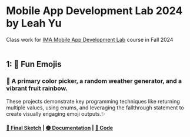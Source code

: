 # Mobile App Development Lab 2024 by Leah Yu
Class work for [IMA Mobile App Development Lab](https://github.com/molab-itp/content-2024-09/blob/main/README.md) course in Fall 2024
<br>
<br>
## 1: 🎨 Fun Emojis

### 🌈 A primary color picker, a random weather generator, and a vibrant fruit rainbow.

These projects demonstrate key programming techniques like returning multiple values, using enums, and leveraging the fallthrough statement to create visually engaging emoji outputs.✨

#### [🔴 Final Sketch](https://github.com/Leahhha/molab-2024-09-Leah/blob/main/w1/w1_fun_emojis.png) | [🟡 Documentation](https://www.notion.so/Fun-Emojis-71f7d9d2a729438f836d7b4d0f8a16cf) | [🔵 Code](https://github.com/Leahhha/molab-2024-09-Leah/tree/main/w1)


